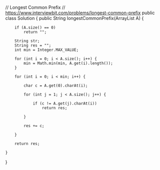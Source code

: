 // Longest Common Prefix
// https://www.interviewbit.com/problems/longest-common-prefix
public class Solution {
	public String longestCommonPrefix(ArrayList<String> A) {
	    
	    if (A.size() == 0)
	        return "";
	        
	    String str;
	    String res = "";
	    int min = Integer.MAX_VALUE;
	    
	    for (int i = 0; i < A.size(); i++) {
	        min = Math.min(min, A.get(i).length());
	    }
	    
	    for (int i = 0; i < min; i++) {
	        
	        char c = A.get(0).charAt(i);
	        
	        for (int j = 1; j < A.size(); j++) {
	            
	            if (c != A.get(j).charAt(i))
	                return res;
	                
	        }
	        
	        res += c;
	        
	    }
	    
	    return res;
	    
	}
}
